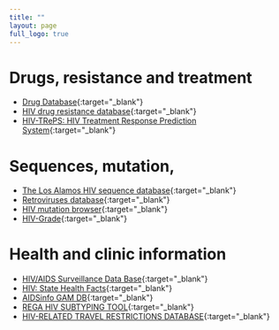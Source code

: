 ```yaml
---
title: ""
layout: page
full_logo: true
---
```


# Drugs, resistance and treatment
* [Drug Database](https://clinicalinfo.hiv.gov/en/drugs){:target="_blank"}
* [HIV drug resistance database](https://hivdb.stanford.edu/){:target="_blank"}
* [HIV-TRePS: HIV Treatment Response Prediction System](https://www.hivrdi.org/treps/login.php){:target="_blank"}

# Sequences, mutation, 
* [The Los Alamos HIV sequence database](http://www.hiv.lanl.gov/){:target="_blank"}
* [Retroviruses database](https://www.ncbi.nlm.nih.gov/genome/viruses/retroviruses/){:target="_blank"}
* [HIV mutation browser](https://hivmut.org/){:target="_blank"}
* [HIV-Grade](https://www.hiv-grade.de/cms/grade/homepage/){:target="_blank"}

# Health and clinic information
* [HIV/AIDS Surveillance Data Base](https://www.census.gov/data-tools/demo/hiv/#/map){:target="_blank"}
* [HIV: State Health Facts](https://www.kff.org/state-category/hivaids/){:target="_blank"}
* [AIDSinfo GAM DB](https://onlinedb.unaids.org/gam/libraries/aspx/home.aspx){:target="_blank"}
* [REGA HIV SUBTYPING TOOL](https://www.genomedetective.com/app/typingtool/hiv){:target="_blank"}
* [HIV-RELATED TRAVEL RESTRICTIONS DATABASE](https://www.hivtravel.org/){:target="_blank"}

